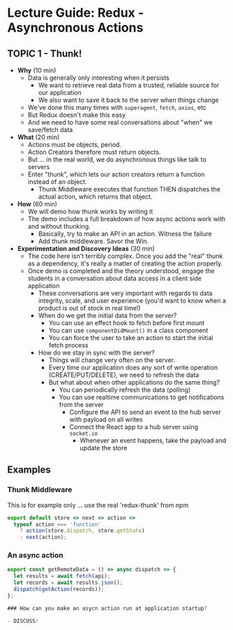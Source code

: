 # Lecture Guide: Redux - Asynchronous Actions

## TOPIC 1 - Thunk!

- **Why** (10 min)
  - Data is generally only interesting when it persists
    - We want to retrieve real data from a trusted, reliable source for our application
    - We also want to save it back to the server when things change
  - We've done this many times with `superagent`, `fetch`, `axios`, etc
  - But Redux doesn't make this easy
  - And we need to have some real conversations about "when" we save/fetch data
- **What** (20 min)
  - Actions must be objects, period.
  - Action Creators therefore must return objects.
  - But ... in the real world, we do asynchronous things like talk to servers
  - Enter "thunk", which lets our action creators return a function instead of an object.
    - Thunk Middleware executes that function THEN dispatches the actual action, which returns that object.
- **How** (60 min)
  - We will demo how thunk works by writing it
  - The demo includes a full breakdown of how async actions work with and without thunking.
    - Basically, try to make an API in an action. Witness the failure
    - Add thunk middleware. Savor the Win.
- **Experimentation and Discovery Ideas** (30 min)
  - The code here isn't terribly complex. Once you add the "real" thunk as a dependency, it's really a matter of creating the action properly.
  - Once demo is completed and the theory understood, engage the students in a conversation about data access in a client side application
    - These conversations are very important with regards to data integrity, scale, and user experience (you'd want to know when a product is out of stock in real time!)
    - When do we get the initial data from the server?
      - You can use an effect hook to fetch before first mount
      - You can use `componentDidMount()` in a class component
      - You can force the user to take an action to start the initial fetch process
    - How do we stay in sync with the server?
      - Things will change very often on the server.
      - Every time our application does any sort of write operation (CREATE/PUT/DELETE), we need to refresh the data
      - But what about when other applications do the same thing?
        - You can periodically refresh the data (polling)
        - You can use realtime communications to get notifications from the server
          - Configure the API to send an event to the hub server with payload on all writes
          - Connect the React app to a hub server using `socket.io`
            - Whenever an event happens, take the payload and update the store

## Examples

### Thunk Middleware

This is for example only ... use the real 'redux-thunk' from npm

```javascript
export default store => next => action =>
  typeof action === 'function'
    ? action(store.dispatch, store.getState)
    : next(action);
```

### An async action

```javascript
export const getRemoteData = () => async dispatch => {
  let results = await fetch(api);
  let records = await results.json();
  dispatch(getAction(records));
};

### How can you make an asycn action run at application startup?

- DISCUSS!
